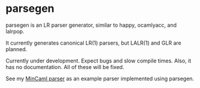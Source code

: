 # parsegen

parsegen is an LR parser generator, similar to happy, ocamlyacc, and lalrpop.

It currently generates canonical LR(1) parsers, but LALR(1) and GLR are
planned.

Currently under development. Expect bugs and slow compile times. Also, it has
no documentation. All of these will be fixed.

See my [MinCaml parser][1] as an example parser implemented using parsegen.

[1]: https://github.com/osa1/mincaml/blob/master/src/parser.rs

